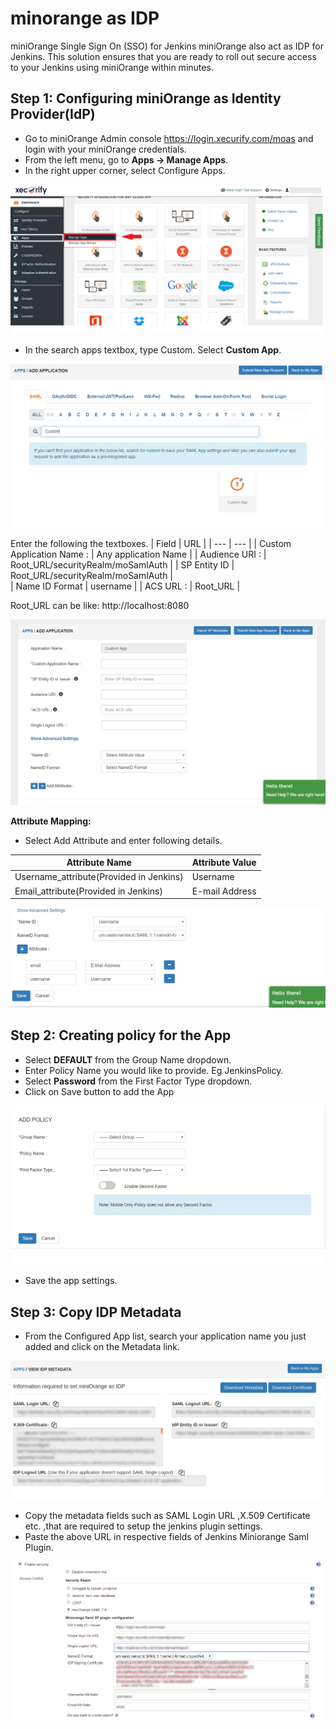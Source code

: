 # minorange as IDP

miniOrange Single Sign On (SSO) for Jenkins  miniOrange also act as IDP for Jenkins. This solution ensures that you are ready to roll out secure access to your Jenkins using miniOrange within minutes.

## Step 1: Configuring miniOrange as Identity Provider(IdP) ##

* Go to miniOrange Admin console https://login.xecurify.com/moas and login with your miniOrange credentials.
* From the left menu, go to **Apps -> Manage Apps**.
* In the right upper corner, select Configure Apps.
 
 ![image_1](/docs/images/miniorange_as_idp/miniorange_manage_app_1.png)
 
* In the search apps textbox, type Custom. Select **Custom App**.
 
 ![image_2](/docs/images/miniorange_as_idp/miniorange_custom_app_3.png)
 
Enter the following the textboxes.
| Field  | URL | 
| --- | --- |
| Custom Application Name : | Any application Name | 
| Audience URI :  | Root_URL/securityRealm/moSamlAuth | 
| SP Entity ID  | Root_URL/securityRealm/moSamlAuth |  
| Name ID Format | username | 
| ACS URL : | Root_URL | 

Root_URL can be like: http://localhost:8080

![image_3](/docs/images/miniorange_as_idp/miniorange_app_edit_4.png)

**Attribute Mapping:**
* Select Add Attribute and enter following details.

| Attribute Name | Attribute Value | 
| --- | --- |
| Username_attribute(Provided in Jenkins) | Username | 
| Email_attribute(Provided in Jenkins) | E-mail Address | 

![image_4](/docs/images/miniorange_as_idp/miniorange_attribute_5.PNG)

## Step 2: Creating policy for the App ##
* Select **DEFAULT** from the Group Name dropdown.
* Enter Policy Name you would like to provide. Eg JenkinsPolicy.
* Select **Password** from the First Factor Type dropdown.
* Click on Save button to add the App

![image_5](/docs/images/miniorange_as_idp/miniorange_policy_6.png)

* Save the app settings.

## Step 3: Copy IDP Metadata ##
* From the Configured App list, search your application name you just added and click on the Metadata link.

![image_7](/docs/images/miniorange_as_idp/miniorange_idp_metadata_8.png)

 * Copy the metadata fields such as SAML Login URL ,X.509 Certificate etc. ,that are required to setup the jenkins plugin settings.
* Paste the above URL in respective fields of Jenkins Miniorange Saml Plugin.

![image_8](/docs/images/miniorange_as_idp/config_jenkins_9.png)
